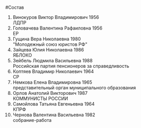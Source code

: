 #Состав
1. Винокуров Виктор Владимирович 1956   
    ЛДПР
2. Головачева Валентина Рафаиловна 1956   
    ЕР
3. Гущина Вера Николаевна 1980   
    "Молодежный союз юристов РФ"
4. Зайцева Юлия Николаевна 1986   
    ЯБЛОКО
5. Зейбель Людмила Васильевна 1988   
    Российская партия пенсионеров за справедливость
6. Коптяев Владимир Николаевич 1964   
    СР
7. Немкова Елена Владимировна 1965   
    представительный орган муниципального образования
8. Орлов Анатолий Викторович 1987   
    КОММУНИСТЫ РОССИИ
9. Самойлова Татьяна Евгеньевна 1964   
    КПРФ
10. Чернова Валентина Васильевна 1982   
    собрание-работа

